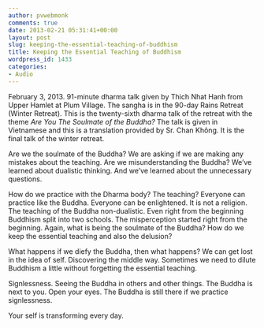 ```yaml
---
author: pvwebmonk
comments: true
date: 2013-02-21 05:31:41+00:00
layout: post
slug: keeping-the-essential-teaching-of-buddhism
title: Keeping the Essential Teaching of Buddhism
wordpress_id: 1433
categories:
- Audio
---
```


February 3, 2013. 91-minute dharma talk given by Thich Nhat Hanh from Upper Hamlet at Plum Village. The sangha is in the 90-day Rains Retreat (Winter Retreat). This is the twenty-sixth dharma talk of the retreat with the theme _Are You The Soulmate of the Buddha?_ The talk is given in Vietnamese and this is a translation provided by Sr. Chan Không. It is the final talk of the winter retreat.




Are we the soulmate of the Buddha? We are asking if we are making any mistakes about the teaching. Are we misunderstanding the Buddha? We’ve learned about dualistic thinking. And we’ve learned about the unnecessary questions.




How do we practice with the Dharma body? The teaching? Everyone can practice like the Buddha. Everyone can be enlightened. It is not a religion. The teaching of the Buddha non-dualistic. Even right from the beginning Buddhism split into two schools. The misperception started right from the beginning. Again, what is being the soulmate of the Buddha? How do we keep the essential teaching and also the delusion?




What happens if we diefy the Buddha, then what happens? We can get lost in the idea of self. Discovering the middle way. Sometimes we need to dilute Buddhism a little without forgetting the essential teaching.




Signlessness. Seeing the Buddha in others and other things. The Buddha is next to you. Open your eyes. The Buddha is still there if we practice signlessness.




Your self is transforming every day.
